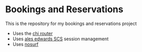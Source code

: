 # Bookings and Reservations

This is the repository for my bookings and reservations project

- Uses the [chi router](https://github.com/go-chi/chi)
- Uses [ales edwards SCS](https://github.com/alexedwards/scs) session management
- Uses [nosurf](https://github.com/justinas/nosurf)
